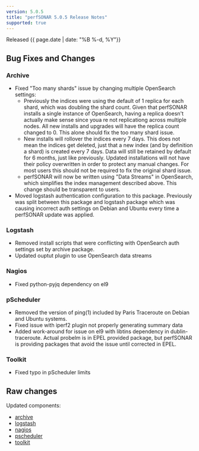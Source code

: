 ```yaml
---
version: 5.0.5
title: "perfSONAR 5.0.5 Release Notes"
supported: true
---
```


Released {{ page.date | date: "%B %-d, %Y"}}


Bug Fixes and Changes
----------------------------
### Archive
- Fixed "Too many shards" issue by changing multiple OpenSearch settings:
    - Previously the indices were using the default of 1 replica for each shard, which was doubling the shard count. Given that perfSONAR installs a single instance of OpenSearch, having a replica doesn't actually make sense since youa re not replicationg across multiple nodes. All new installs and upgrades will have the replica count changed to 0. This alone should fix the too many shard issue. 
    - New installs will rollover the indices every 7 days. This does not mean the indices get deleted, just that a new index (and by definition a shard) is created every 7 days. Data will still be retained by default for 6 months, just like previously. Updated installations will not have their policy overwritten in order to protect any manual changes. For most users this should not be required to fix the original shard issue.
    - perfSONAR will now be written using "Data Streams" in OpenSearch, which simplifies the index management described above. This change should be transparent to users. 
- Moved logstash authentication configuration to this package. Previously was split between this package and logstash package which was causing incorrect auth settings on Debian and Ubuntu every time a perfSONAR update was applied. 

### Logstash
- Removed install scripts that were conflicting with OpenSearch auth settings set by archive package.
- Updated ouptut plugin to use OpenSearch data streams

### Nagios

-  Fixed python-pyjq dependency on el9

### pScheduler

-  Removed the version of ping(1) included by Paris Traceroute on Debian and Ubuntu systems.
- Fixed issue with iperf2 plugin not properly generating summary data
- Added work-around for issue on el9 with libtins dependency in dublin-traceroute. Actual probelm is in EPEL provided package, but perfSONAR is providing packages that avoid the issue until corrected in EPEL. 

### Toolkit

-  Fixed typo in pScheduler limits

Raw changes
-----------

Updated components:

-   [archive](https://github.com/perfsonar/archive/compare/v5.0.4...v5.0.5)
-   [logstash](https://github.com/perfsonar/logstash/compare/v5.0.4...v5.0.5)
-   [nagios](https://github.com/perfsonar/nagios/compare/v5.0.4...v5.0.5)
-   [pscheduler](https://github.com/perfsonar/pscheduler/compare/v5.0.4...v5.0.5)
-   [toolkit](https://github.com/perfsonar/toolkit/compare/v5.0.4...v5.0.5)
